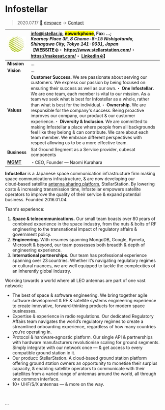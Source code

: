 # Infostellar
> 2020.07.17 [🚀](../../index/index.md) [despace](../index.md) → [Contact](../contact.md)

|[![](../f/contact/i/infostellar_logo1_thumb.webp)](../f/contact/i/infostellar_logo1.webp)|<info@istellar.jp>, <mark>noworkphone</mark>, Fax: …;<br> *Kearney Place 3F, 8 Chome-8-15 Nishigotanda, Shinagawa City, Tokyo 141-0031, Japan*<br> 【[WEBSITE ⎆](https://infostellar.net/)・ <https://www.stellarstation.com/>・ <https://makesat.com/>・ [LinkedIn ⎆](https://www.linkedin.com/company/infostellar)】|
|:-|:-|
|**Mission**|…|
|**Vision**|…|
|**Values**|**Customer Success.** We are passionate about serving our customers. We express our passion by being focused on ensuring their success as well as our own.・ **One Infostellar.** We are one team, each member is vital to our mission.  As a team we seek what is best for Infostellar as a whole, rather than what is best for the individual.・ **Ownership.** We are responsible for the company's success. Being proactive improves our company, our product & our customer experience.・ **Diversity & Inclusion.** We are committed to making Infostellar a place where people from all backgrounds feel like they belong & can contribute.  We care about each team member. We embrace different perspectives with respect allowing us to be a more effective team.|
|**Business**|Sat Ground Segment as a Service provider, cubesat components|
|**[MGMT](../mgmt.md)**|・CEO, Founder — Naomi Kurahara|

**Infostellar** is a Japanese space communication infrastructure firm making space communications infrastructure, & are now developing our cloud‑based satellite [antenna sharing platform](../scs.md), StellarStation. By lowering costs & increasing transmission time, Infostellar empowers satellite operators to improve the quality of their service & expand potential business. Founded 2016.01.04.

Team’s experience:

   1. **Space & telecommunications.** Our small team boasts over 80 years of combined experience in the space industry, from the nuts & bolts of RF engineering to the transnational impact of regulatory affairs & government policy.
   1. **Engineering.** With resumes spanning MongoDB, Google, Kymeta, Microsoft & beyond, our team possesses both breadth & depth of engineering experience.
   1. **International partnerships.** Our team has professional experience spanning over 23 countries. Whether it’s navigating regulatory regimes or cultural nuances, we are well equipped to tackle the complexities of an inherently global industry.

Working towards a world where all LEO antennas are part of one vast network:

   - The best of space & software engineering. We bring together agile software development & RF & satellite systems engineering experience to create innovative, forward‑thinking products for modern space businesses.
   - Expertise & experience in radio regulations. Our dedicated Regulatory Affairs team navigates the world’s regulatory regimes  to create a streamlined onboarding experience, regardless of how many countries you’re operating in.
   - Protocol & hardware‑agnostic platform. Our single API & partnerships with hardware manufacturers revolutionise scaling for ground segments. Simply integrate with our network once — & get access to every compatible ground station in it.
   - Our product: StellarStation. A cloud‑based ground station platform offering ground station owners an opportunity to monetise their surplus capacity, & enabling satellite operators to communicate with their satellites from a varied range of antennas around the world, all through one common interface.
   - 10+ UHF/S/X antennas — & more on the way.


<p style="page-break-after:always"> </p>

…
